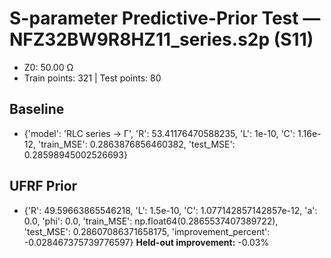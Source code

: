# S-parameter Predictive-Prior Test — NFZ32BW9R8HZ11_series.s2p (S11)
- Z0: 50.00 Ω
- Train points: 321  |  Test points: 80

## Baseline
- {'model': 'RLC series -> Γ', 'R': 53.41176470588235, 'L': 1e-10, 'C': 1.16e-12, 'train_MSE': 0.2863876856460382, 'test_MSE': 0.28598945002526693}

## UFRF Prior
- {'R': 49.59663865546218, 'L': 1.5e-10, 'C': 1.077142857142857e-12, 'a': 0.0, 'phi': 0.0, 'train_MSE': np.float64(0.2865537407389722), 'test_MSE': 0.28607086371658175, 'improvement_percent': -0.028467375739776597}
**Held-out improvement:** -0.03%